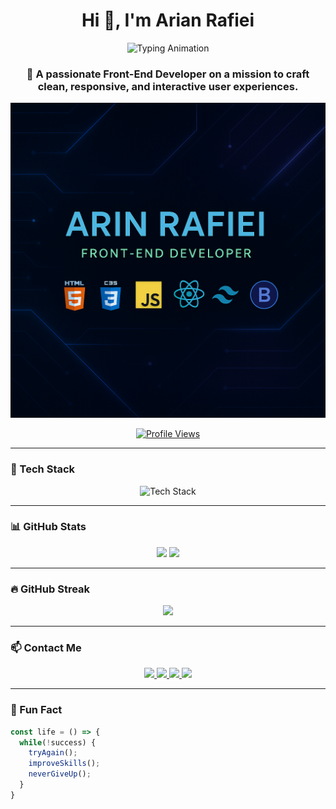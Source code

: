 <!-- English Section -->
<h1 align="center">Hi 👋, I'm Arian Rafiei</h1>

<p align="center">
  <img src="https://readme-typing-svg.demolab.com?font=Fira+Code&size=24&pause=1000&color=00BFFF&center=true&vCenter=true&width=450&lines=Front-End+Developer+%F0%9F%92%BB;Passionate+about+UI%2FUX+Design+%F0%9F%A7%A9" alt="Typing Animation" />
</p>

<h3 align="center">🚀 A passionate Front-End Developer on a mission to craft clean, responsive, and interactive user experiences.</h3>

<p align="center">
  <img src="https://github.com/Arianrafiei/Arianrafiei/blob/main/bannerProfile.png?raw=true" alt="Arian Rafiei Banner" />
</p>

<p align="center">
  <a href="https://github.com/Arianrafiei" target="_blank">
    <img src="https://komarev.com/ghpvc/?username=arianrafiei&label=Profile%20views&color=0e75b6&style=flat" alt="Profile Views" />
  </a>
</p>

---

### 🧰 Tech Stack

<div align="center">
  <img src="https://skillicons.dev/icons?i=html,css,js,react,tailwind,bootstrap,wordpress,ps" alt="Tech Stack" />
</div>

---

### 📊 GitHub Stats

<div align="center">
  <img src="https://github-readme-stats.vercel.app/api?username=Arianrafiei&show_icons=true&theme=radical&count_private=true&include_all_commits=true" height="180" />
  <img src="https://github-readme-stats.vercel.app/api/top-langs/?username=Arianrafiei&layout=compact&theme=radical&langs_count=8" height="180" />
</div>

---

### 🔥 GitHub Streak

<p align="center">
  <img src="https://streak-stats.demolab.com?user=Arianrafiei&theme=radical&hide_border=false" height="180" />
</p>

---

### 📫 Contact Me

<div align="center">
  <a href="mailto:ArianRafieiMe@gmail.com">
    <img src="https://img.shields.io/badge/Gmail-D14836?style=for-the-badge&logo=gmail&logoColor=white" />
  </a>
  <a href="https://www.linkedin.com/in/arian-rafiei-81b596286/">
    <img src="https://img.shields.io/badge/LinkedIn-0077B5?style=for-the-badge&logo=linkedin&logoColor=white" />
  </a>
  <a href="https://t.me/senior_code">
    <img src="https://img.shields.io/badge/Telegram-2CA5E0?style=for-the-badge&logo=telegram&logoColor=white" />
  </a>
  <a href="https://twitter.com/ArianRafiei">
    <img src="https://img.shields.io/badge/Twitter-1DA1F2?style=for-the-badge&logo=twitter&logoColor=white" />
  </a>
</div>

---

### 🎨 Fun Fact

```js
const life = () => {
  while(!success) {
    tryAgain();
    improveSkills();
    neverGiveUp();
  }
}
